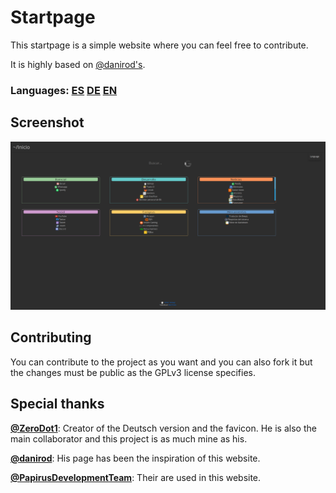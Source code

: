 # Startpage

This startpage is a simple website where you can feel free to contribute.

It is highly based on [@danirod's](https://github.com/danirod/startpage).

### Languages: [ES](https://mikelpint.github.io/Startpage/es.html) [DE](https://mikelpint.github.io/Startpage/de.html) [EN](https://mikelpint.github.io/Startpage/en.html)

## Screenshot

![demo](https://raw.githubusercontent.com/mikelpint/Startpage/master/docs/screenshot.png)

## Contributing

You can contribute to the project as you want and you can also fork it but the changes must be public as the GPLv3 license specifies.

## Special thanks

**[@ZeroDot1](https://github.com/ZeroDot1)**: Creator of the Deutsch version and the favicon. He is also the main collaborator and this project is as much mine as his.

**[@danirod](https://github.com/danirod)**: His page has been the inspiration of this website.

**[@PapirusDevelopmentTeam](https://github.com/PapirusDevelopmentTeam/)**: Their are used in this website.
